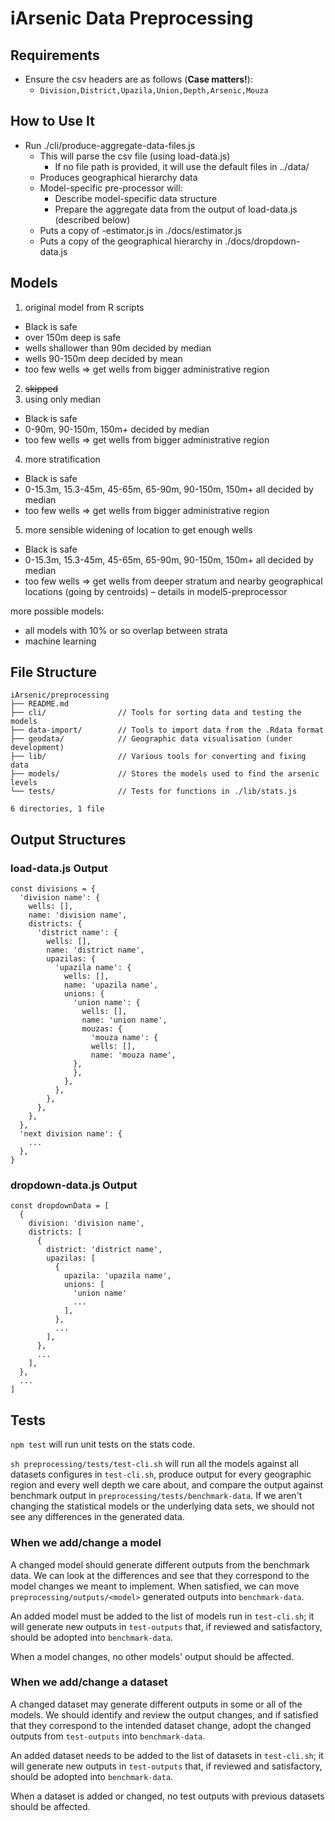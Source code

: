 # iArsenic Data Preprocessing

## Requirements

* Ensure the csv headers are as follows (**Case matters!**):
  * `Division,District,Upazila,Union,Depth,Arsenic,Mouza`

## How to Use It

* Run ./cli/produce-aggregate-data-files.js
  * This will parse the csv file (using load-data.js)
    * If no file path is provided, it will use the default files in ../data/
  * Produces geographical hierarchy data
  * Model-specific pre-processor will:
    * Describe model-specific data structure
    * Prepare the aggregate data from the output of load-data.js (described below)
  * Puts a copy of <modelid>-estimator.js in ./docs/estimator.js
  * Puts a copy of the geographical hierarchy in ./docs/dropdown-data.js

## Models

1. original model from R scripts
  * Black is safe
  * over 150m deep is safe
  * wells shallower than 90m decided by median
  * wells 90-150m deep decided by mean
  * too few wells => get wells from bigger administrative region
2. ~~skipped~~
3. using only median
  * Black is safe
  * 0-90m, 90-150m, 150m+ decided by median
  * too few wells => get wells from bigger administrative region
4. more stratification
  * Black is safe
  * 0-15.3m, 15.3-45m, 45-65m, 65-90m, 90-150m, 150m+ all decided by median
  * too few wells => get wells from bigger administrative region
5. more sensible widening of location to get enough wells
  * Black is safe
  * 0-15.3m, 15.3-45m, 45-65m, 65-90m, 90-150m, 150m+ all decided by median
  * too few wells => get wells from deeper stratum and nearby geographical locations (going by centroids) – details in model5-preprocessor


more possible models:
* all models with 10% or so overlap between strata
* machine learning

## File Structure

```
iArsenic/preprocessing
├── README.md
├── cli/                // Tools for sorting data and testing the models
├── data-import/        // Tools to import data from the .Rdata format
├── geodata/            // Geographic data visualisation (under development)
├── lib/                // Various tools for converting and fixing data
├── models/             // Stores the models used to find the arsenic levels
└── tests/              // Tests for functions in ./lib/stats.js

6 directories, 1 file
```

## Output Structures

### load-data.js Output

```
const divisions = {
  'division name': {
    wells: [],
    name: 'division name',
    districts: {
      'district name': {
        wells: [],
        name: 'district name',
        upazilas: {
          'upazila name': {
            wells: [],
            name: 'upazila name',
            unions: {
              'union name': {
                wells: [],
                name: 'union name',
                mouzas: {
                  'mouza name': {
                  wells: [],
                  name: 'mouza name',
              },
              },
            },
          },
        },
      },
    },
  },
  'next division name': {
    ...
  },
}
```

### dropdown-data.js Output

```
const dropdownData = [
  {
    division: 'division name',
    districts: [
      {
        district: 'district name',
        upazilas: [
          {
            upazila: 'upazila name',
            unions: [
              'union name'
              ...
            ],
          },
          ...
        ],
      },
      ...
    ],
  },
  ...
]
```

## Tests

`npm test` will run unit tests on the stats code.

`sh preprocessing/tests/test-cli.sh` will run all the models against all datasets configures in `test-cli.sh`, produce output for every geographic region and every well depth we care about, and compare the output against benchmark output in `preprocessing/tests/benchmark-data`. If we aren't changing the statistical models or the underlying data sets, we should not see any differences in the generated data.

### When we add/change a model

A changed model should generate different outputs from the benchmark data. We can look at the differences and see that they correspond to the model changes we meant to implement. When satisfied, we can move `preprocessing/outputs/<model>` generated outputs into `benchmark-data`.

An added model must be added to the list of models run in `test-cli.sh`; it will generate new outputs in `test-outputs` that, if reviewed and satisfactory, should be adopted into `benchmark-data`.

When a model changes, no other models' output should be affected.

### When we add/change a dataset

A changed dataset may generate different outputs in some or all of the models. We should identify and review the output changes, and if satisfied that they correspond to the intended dataset change, adopt the changed outputs from `test-outputs` into `benchmark-data`.

An added dataset needs to be added to the list of datasets in `test-cli.sh`; it will generate new outputs in `test-outputs` that, if reviewed and satisfactory, should be adopted into `benchmark-data`.

When a dataset is added or changed, no test outputs with previous datasets should be affected.

